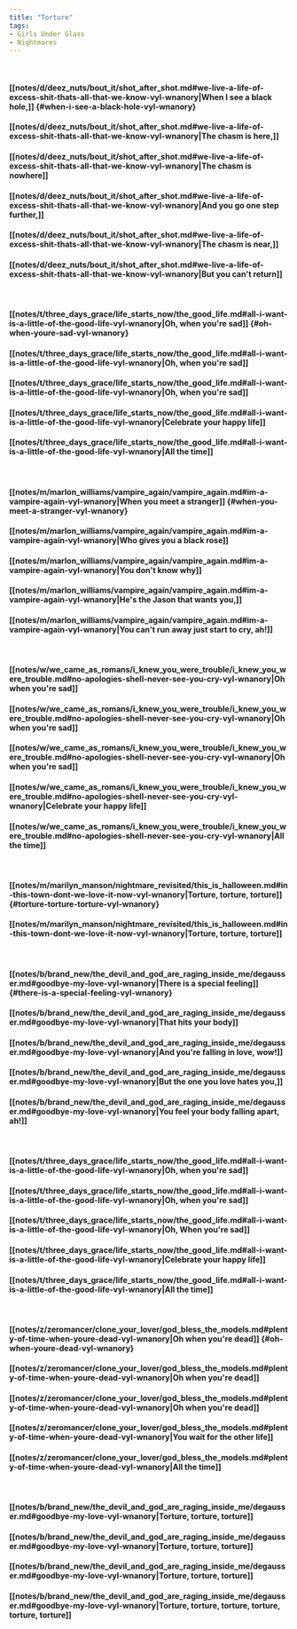 ```yaml
---
title: "Torture"
tags:
- Girls Under Glass
- Nightmares
---
```

&nbsp;
#### [[notes/d/deez_nuts/bout_it/shot_after_shot.md#we-live-a-life-of-excess-shit-thats-all-that-we-know-vyl-wnanory|When I see a black hole,]] {#when-i-see-a-black-hole-vyl-wnanory}
#### [[notes/d/deez_nuts/bout_it/shot_after_shot.md#we-live-a-life-of-excess-shit-thats-all-that-we-know-vyl-wnanory|The chasm is here,]]
#### [[notes/d/deez_nuts/bout_it/shot_after_shot.md#we-live-a-life-of-excess-shit-thats-all-that-we-know-vyl-wnanory|The chasm is nowhere]]
#### [[notes/d/deez_nuts/bout_it/shot_after_shot.md#we-live-a-life-of-excess-shit-thats-all-that-we-know-vyl-wnanory|And you go one step further,]]
#### [[notes/d/deez_nuts/bout_it/shot_after_shot.md#we-live-a-life-of-excess-shit-thats-all-that-we-know-vyl-wnanory|The chasm is near,]]
#### [[notes/d/deez_nuts/bout_it/shot_after_shot.md#we-live-a-life-of-excess-shit-thats-all-that-we-know-vyl-wnanory|But you can't return]]
&nbsp;
#### [[notes/t/three_days_grace/life_starts_now/the_good_life.md#all-i-want-is-a-little-of-the-good-life-vyl-wnanory|Oh, when you're sad]] {#oh-when-youre-sad-vyl-wnanory}
#### [[notes/t/three_days_grace/life_starts_now/the_good_life.md#all-i-want-is-a-little-of-the-good-life-vyl-wnanory|Oh, when you're sad]]
#### [[notes/t/three_days_grace/life_starts_now/the_good_life.md#all-i-want-is-a-little-of-the-good-life-vyl-wnanory|Oh, when you're sad]]
#### [[notes/t/three_days_grace/life_starts_now/the_good_life.md#all-i-want-is-a-little-of-the-good-life-vyl-wnanory|Celebrate your happy life]]
#### [[notes/t/three_days_grace/life_starts_now/the_good_life.md#all-i-want-is-a-little-of-the-good-life-vyl-wnanory|All the time]]
&nbsp;
#### [[notes/m/marlon_williams/vampire_again/vampire_again.md#im-a-vampire-again-vyl-wnanory|When you meet a stranger]] {#when-you-meet-a-stranger-vyl-wnanory}
#### [[notes/m/marlon_williams/vampire_again/vampire_again.md#im-a-vampire-again-vyl-wnanory|Who gives you a black rose]]
#### [[notes/m/marlon_williams/vampire_again/vampire_again.md#im-a-vampire-again-vyl-wnanory|You don't know why]]
#### [[notes/m/marlon_williams/vampire_again/vampire_again.md#im-a-vampire-again-vyl-wnanory|He's the Jason that wants you,]]
#### [[notes/m/marlon_williams/vampire_again/vampire_again.md#im-a-vampire-again-vyl-wnanory|You can't run away just start to cry, ah!]]
&nbsp;
#### [[notes/w/we_came_as_romans/i_knew_you_were_trouble/i_knew_you_were_trouble.md#no-apologies-shell-never-see-you-cry-vyl-wnanory|Oh when you're sad]]
#### [[notes/w/we_came_as_romans/i_knew_you_were_trouble/i_knew_you_were_trouble.md#no-apologies-shell-never-see-you-cry-vyl-wnanory|Oh when you're sad]]
#### [[notes/w/we_came_as_romans/i_knew_you_were_trouble/i_knew_you_were_trouble.md#no-apologies-shell-never-see-you-cry-vyl-wnanory|Oh when you're sad]]
#### [[notes/w/we_came_as_romans/i_knew_you_were_trouble/i_knew_you_were_trouble.md#no-apologies-shell-never-see-you-cry-vyl-wnanory|Celebrate your happy life]]
#### [[notes/w/we_came_as_romans/i_knew_you_were_trouble/i_knew_you_were_trouble.md#no-apologies-shell-never-see-you-cry-vyl-wnanory|All the time]]
&nbsp;
#### [[notes/m/marilyn_manson/nightmare_revisited/this_is_halloween.md#in-this-town-dont-we-love-it-now-vyl-wnanory|Torture, torture, torture]] {#torture-torture-torture-vyl-wnanory}
#### [[notes/m/marilyn_manson/nightmare_revisited/this_is_halloween.md#in-this-town-dont-we-love-it-now-vyl-wnanory|Torture, torture, torture]]
&nbsp;
#### [[notes/b/brand_new/the_devil_and_god_are_raging_inside_me/degausser.md#goodbye-my-love-vyl-wnanory|There is a special feeling]] {#there-is-a-special-feeling-vyl-wnanory}
#### [[notes/b/brand_new/the_devil_and_god_are_raging_inside_me/degausser.md#goodbye-my-love-vyl-wnanory|That hits your body]]
#### [[notes/b/brand_new/the_devil_and_god_are_raging_inside_me/degausser.md#goodbye-my-love-vyl-wnanory|And you're falling in love, wow!]]
#### [[notes/b/brand_new/the_devil_and_god_are_raging_inside_me/degausser.md#goodbye-my-love-vyl-wnanory|But the one you love hates you,]]
#### [[notes/b/brand_new/the_devil_and_god_are_raging_inside_me/degausser.md#goodbye-my-love-vyl-wnanory|You feel your body falling apart, ah!]]
&nbsp;
#### [[notes/t/three_days_grace/life_starts_now/the_good_life.md#all-i-want-is-a-little-of-the-good-life-vyl-wnanory|Oh, when you're sad]]
#### [[notes/t/three_days_grace/life_starts_now/the_good_life.md#all-i-want-is-a-little-of-the-good-life-vyl-wnanory|Oh, when you're sad]]
#### [[notes/t/three_days_grace/life_starts_now/the_good_life.md#all-i-want-is-a-little-of-the-good-life-vyl-wnanory|Oh, When you're sad]]
#### [[notes/t/three_days_grace/life_starts_now/the_good_life.md#all-i-want-is-a-little-of-the-good-life-vyl-wnanory|Celebrate your happy life]]
#### [[notes/t/three_days_grace/life_starts_now/the_good_life.md#all-i-want-is-a-little-of-the-good-life-vyl-wnanory|All the time]]
&nbsp;
#### [[notes/z/zeromancer/clone_your_lover/god_bless_the_models.md#plenty-of-time-when-youre-dead-vyl-wnanory|Oh when you're dead]] {#oh-when-youre-dead-vyl-wnanory}
#### [[notes/z/zeromancer/clone_your_lover/god_bless_the_models.md#plenty-of-time-when-youre-dead-vyl-wnanory|Oh when you're dead]]
#### [[notes/z/zeromancer/clone_your_lover/god_bless_the_models.md#plenty-of-time-when-youre-dead-vyl-wnanory|Oh when you're dead]]
#### [[notes/z/zeromancer/clone_your_lover/god_bless_the_models.md#plenty-of-time-when-youre-dead-vyl-wnanory|You wait for the other life]]
#### [[notes/z/zeromancer/clone_your_lover/god_bless_the_models.md#plenty-of-time-when-youre-dead-vyl-wnanory|All the time]]
&nbsp;
#### [[notes/b/brand_new/the_devil_and_god_are_raging_inside_me/degausser.md#goodbye-my-love-vyl-wnanory|Torture, torture, torture]]
#### [[notes/b/brand_new/the_devil_and_god_are_raging_inside_me/degausser.md#goodbye-my-love-vyl-wnanory|Torture, torture, torture]]
#### [[notes/b/brand_new/the_devil_and_god_are_raging_inside_me/degausser.md#goodbye-my-love-vyl-wnanory|Torture, torture, torture]]
#### [[notes/b/brand_new/the_devil_and_god_are_raging_inside_me/degausser.md#goodbye-my-love-vyl-wnanory|Torture, torture, torture, torture, torture, torture]]
